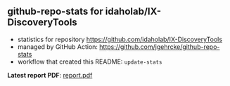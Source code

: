 ## github-repo-stats for idaholab/IX-DiscoveryTools

- statistics for repository https://github.com/idaholab/IX-DiscoveryTools
- managed by GitHub Action: https://github.com/jgehrcke/github-repo-stats
- workflow that created this README: `update-stats`

**Latest report PDF**: [report.pdf](https://github.com/idaholab/repository-statistics/raw/main/idaholab/IX-DiscoveryTools/latest-report/report.pdf)

